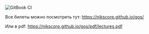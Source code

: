 ![GitBook CI](https://github.com/Nikscorp/gos/workflows/GitBook%20CI/badge.svg)

Все билеты можно посмотреть тут: https://nikscorp.github.io/gos/

Или в pdf: https://nikscorp.github.io/gos/pdf/lectures.pdf
